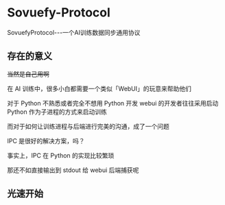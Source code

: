# Sovuefy-Protocol
SovuefyProtocol---一个AI训练数据同步通用协议

## 存在的意义

~~当然是自己用啊~~

在 AI 训练中，很多小白都需要一个类似「WebUI」的玩意来帮助他们

对于 Python 不熟悉或者完全不想用 Python 开发 webui 的开发者往往采用启动 Python 作为子进程的方式来启动训练

而对于如何让训练进程与后端进行完美的沟通，成了一个问题

IPC 是很好的解决方案，吗？

事实上，IPC 在 Python 的实现比较繁琐

那还不如直接输出到 stdout 给 webui 后端捕获呢

## 光速开始
